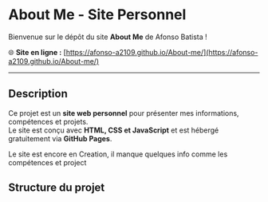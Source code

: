 # About Me - Site Personnel

Bienvenue sur le dépôt du site **About Me** de Afonso Batista !

🌐 **Site en ligne :** [https://afonso-a2109.github.io/About-me/](https://afonso-a2109.github.io/About-me/)

---

## Description

Ce projet est un **site web personnel** pour présenter mes informations, compétences et projets.  
Le site est conçu avec **HTML, CSS et JavaScript** et est hébergé gratuitement via **GitHub Pages**.


Le site est encore en Creation, il manque quelques info comme les compétences et project

## Structure du projet

